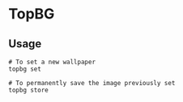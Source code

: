 # TopBG

## Usage

```shell
# To set a new wallpaper
topbg set

# To permanently save the image previously set
topbg store
```
